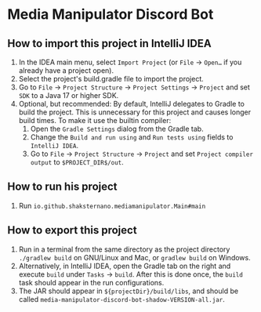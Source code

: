 # Media Manipulator Discord Bot

## How to import this project in IntelliJ IDEA
1. In the IDEA main menu, select `Import Project` (or `File` → `Open…` if you already have a project open).
2. Select the project's build.gradle file to import the project.
3. Go to `File` → `Project Structure` → `Project Settings` → `Project` and set `SDK` to a Java 17 or higher SDK.
4. Optional, but recommended: By default, IntelliJ delegates to Gradle to build the project. This is unnecessary for this project and causes longer build times. To make it use the builtin compiler:
   1. Open the `Gradle Settings` dialog from the Gradle tab. 
   2. Change the `Build and run using` and `Run tests using` fields to `IntelliJ IDEA`. 
   3. Go to `File` → `Project Structure` → `Project` and set `Project compiler output` to `$PROJECT_DIR$/out`.

## How to run his project
1. Run `io.github.shaksternano.mediamanipulator.Main#main`

## How to export this project
1. Run in a terminal from the same directory as the project directory `./gradlew build` on GNU/Linux and Mac, or `gradlew build` on Windows.
2. Alternatively, in IntelliJ IDEA, open the Gradle tab on the right and execute `build` under `Tasks` → `build`. After this is done once, the `build` task should appear in the run configurations.
3. The JAR should appear in `${projectDir}/build/libs`, and should be called `media-manipulator-discord-bot-shadow-VERSION-all.jar`.
